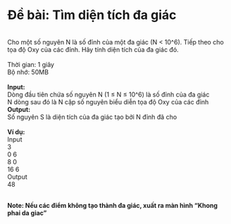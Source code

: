 
# **Đề bài: Tìm diện tích đa giác** 
<br>Cho một số nguyên N là số đỉnh của một đa giác (N < 10^6). Tiếp theo cho tọa độ Oxy của các đỉnh. Hãy 
tính diện tích của đa giác đó.   
<br>Thời gian: 1 giây
<br>Bộ nhớ: 50MB
<br>
<br>**Input:**
<br>Dòng đầu tiên chứa số nguyên N (1 ≤ N ≤ 10^6) là số đỉnh của đa giác
<br>N dòng sau đó là N cặp số nguyên biểu diễn tọa độ Oxy của các đỉnh
<br>**Output:** 
<br>Số nguyên S là diện tích của đa giác tạo bởi N đỉnh đã cho
<br>
<br>**Ví dụ:** 
   <br>Input 
    <br>3 
    <br>0 6 
    <br>8 0 
    <br>16 6 
  <br>Output 
    <br>48 
    
<br>**Note: Nếu các điểm không tạo thành đa giác, xuất ra màn hình “Khong phai da giac”**
